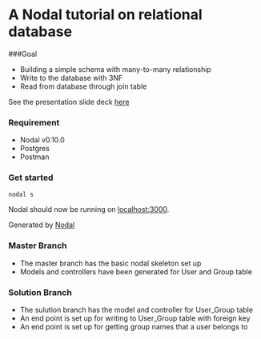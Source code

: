 # A Nodal tutorial on relational database

###Goal
* Building a simple schema with many-to-many relationship
* Write to the database with 3NF
* Read from database through join table

See the presentation slide deck [here](https://docs.google.com/presentation/d/1P_D6wj8fUKoY3dWzUA_pEQQg8kpV1b8RH-afFXWRh6Q/edit#slide=id.g142e72fdd0_0_7)

### Requirement
* Nodal v0.10.0
* Postgres
* Postman

### Get started

```sh
nodal s
```

Nodal should now be running on [localhost:3000](http://localhost:3000/).

Generated by [Nodal](http://nodaljs.com)

### Master Branch

* The master branch has the basic nodal skeleton set up
* Models and controllers have been generated for User and Group table

### Solution Branch

* The sulution branch has the model and controller for User_Group table
* An end point is set up for writing to User_Group table with foreign key
* An end point is set up for getting group names that a user belongs to